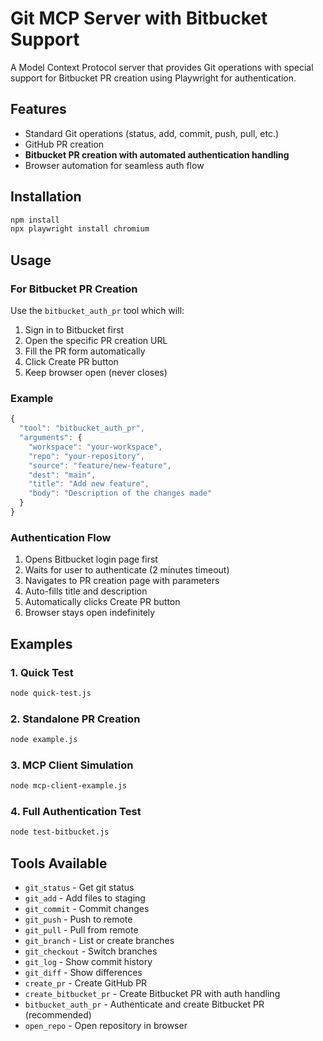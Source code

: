 # Git MCP Server with Bitbucket Support

A Model Context Protocol server that provides Git operations with special support for Bitbucket PR creation using Playwright for authentication.

## Features

- Standard Git operations (status, add, commit, push, pull, etc.)
- GitHub PR creation
- **Bitbucket PR creation with automated authentication handling**
- Browser automation for seamless auth flow

## Installation

```bash
npm install
npx playwright install chromium
```

## Usage

### For Bitbucket PR Creation

Use the `bitbucket_auth_pr` tool which will:

1. Sign in to Bitbucket first
2. Open the specific PR creation URL
3. Fill the PR form automatically
4. Click Create PR button
5. Keep browser open (never closes)

### Example

```javascript
{
  "tool": "bitbucket_auth_pr",
  "arguments": {
    "workspace": "your-workspace",
    "repo": "your-repository",
    "source": "feature/new-feature",
    "dest": "main",
    "title": "Add new feature",
    "body": "Description of the changes made"
  }
}
```

### Authentication Flow

1. Opens Bitbucket login page first
2. Waits for user to authenticate (2 minutes timeout)
3. Navigates to PR creation page with parameters
4. Auto-fills title and description
5. Automatically clicks Create PR button
6. Browser stays open indefinitely

## Examples

### 1. Quick Test
```bash
node quick-test.js
```

### 2. Standalone PR Creation
```bash
node example.js
```

### 3. MCP Client Simulation
```bash
node mcp-client-example.js
```

### 4. Full Authentication Test
```bash
node test-bitbucket.js
```

## Tools Available

- `git_status` - Get git status
- `git_add` - Add files to staging
- `git_commit` - Commit changes
- `git_push` - Push to remote
- `git_pull` - Pull from remote
- `git_branch` - List or create branches
- `git_checkout` - Switch branches
- `git_log` - Show commit history
- `git_diff` - Show differences
- `create_pr` - Create GitHub PR
- `create_bitbucket_pr` - Create Bitbucket PR with auth handling
- `bitbucket_auth_pr` - Authenticate and create Bitbucket PR (recommended)
- `open_repo` - Open repository in browser
